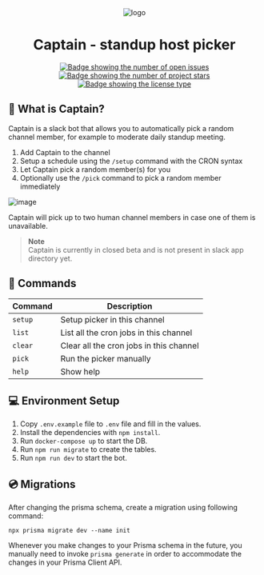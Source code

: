 <div align="center">
  <img src="https://cdna.artstation.com/p/assets/images/images/012/233/040/large/robert-mccoy-lrm-export-20180808-085826.jpg?1533733968" alt="logo" />
  <h1>Captain - standup host picker</h1>
</div>

<div align="center">
  <a href="https://github.com/jovanblazek/captain/issues" target="_blank">
    <img src="https://img.shields.io/github/issues/jovanblazek/captain" alt="Badge showing the number of open issues"/>
  </a>

  <a href="https://github.com/jovanblazek/captain" target="_blank">
    <img src="https://img.shields.io/github/stars/jovanblazek/captain" alt="Badge showing the number of project stars"/>
  </a>

  <a href="https://github.com/jovanblazek/captain/blob/main/LICENSE" target="_blank">
    <img src="https://img.shields.io/github/license/jovanblazek/captain" alt="Badge showing the license type"/>
  </a>
</div>

## 🎯 What is Captain?
Captain is a slack bot that allows you to automatically pick a random channel member, for example to moderate daily standup meeting.

1. Add Captain to the channel
2. Setup a schedule using the `/setup` command with the CRON syntax
3. Let Captain pick a random member(s) for you
4. Optionally use the `/pick` command to pick a random member immediately

![image](https://user-images.githubusercontent.com/36740941/177776736-94c42e14-9890-45b6-9310-42d6dde907b6.png)

Captain will pick up to two human channel members in case one of them is unavailable.

> **Note** \
> Captain is currently in closed beta and is not present in slack app directory yet.

## 📡 Commands
| Command | Description |
| ------- | ----------- |
| `setup` |  Setup picker in this channel |
| `list` | List all the cron jobs in this channel |
| `clear` | Clear all the cron jobs in this channel |
| `pick` | Run the picker manually |
| `help` | Show help |

## 💻 Environment Setup

1. Copy `.env.example` file to `.env` file and fill in the values.
2. Install the dependencies with `npm install`.
3. Run `docker-compose up` to start the DB.
4. Run `npm run migrate` to create the tables.
5. Run `npm run dev` to start the bot.

## 💿 Migrations

After changing the prisma schema, create a migration using following command:


```
npx prisma migrate dev --name init
```

Whenever you make changes to your Prisma schema in the future, you manually need to invoke `prisma generate` in order to accommodate the changes in your Prisma Client API.
